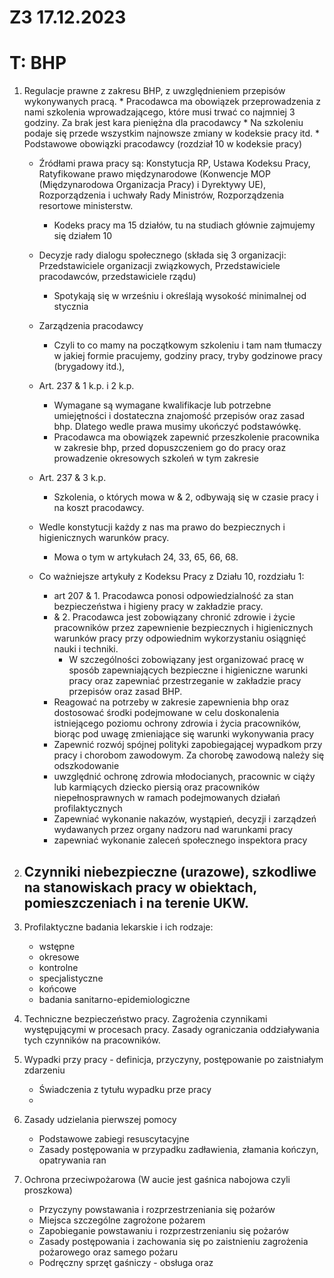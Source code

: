 Z3 17.12.2023
========================
T: BHP
==
1. Regulacje prawne z zakresu BHP, z uwzględnieniem przepisów wykonywanych pracą.
        * Pracodawca ma obowiązek przeprowadzenia z nami szkolenia wprowadzającego, które musi trwać co najmniej 3 godziny. Za brak jest kara pieniężna dla pracodawcy
        * Na szkoleniu podaje się przede wszystkim najnowsze zmiany w kodeksie pracy itd.
        * Podstawowe obowiązki pracodawcy (rozdział 10 w kodeksie pracy)
    - Źródłami prawa pracy są: Konstytucja RP, Ustawa Kodeksu Pracy, Ratyfikowane prawo międzynarodowe (Konwencje MOP (Międzynarodowa Organizacja Pracy) i Dyrektywy UE), Rozporządzenia i uchwały Rady Ministrów, Rozporządzenia resortowe ministerstw.
        * Kodeks pracy ma 15 działów, tu na studiach głównie zajmujemy się działem 10
    - Decyzje rady dialogu społecznego (składa się 3 organizacji: Przedstawiciele organizacji związkowych, Przedstawiciele pracodawców, przedstawiciele rządu)
        * Spotykają się w wrześniu i określają wysokość minimalnej od stycznia
    - Zarządzenia pracodawcy
        * Czyli to co mamy na początkowym szkoleniu i tam nam tłumaczy w jakiej formie pracujemy, godziny pracy, tryby godzinowe pracy (brygadowy itd.), 
    - Art. 237 & 1 k.p. i  2 k.p. 
        * Wymagane są wymagane kwalifikacje lub potrzebne umiejętności i dostateczna znajomość przepisów oraz zasad bhp. Dlatego wedle prawa musimy ukończyć podstawówkę.
        * Pracodawca ma obowiązek zapewnić przeszkolenie pracownika w zakresie bhp, przed dopuszczeniem go do pracy oraz prowadzenie okresowych szkoleń w tym zakresie
    - Art. 237 & 3 k.p.
        * Szkolenia, o których mowa w & 2, odbywają się w czasie pracy i na koszt pracodawcy.
     
    - Wedle konstytucji każdy z nas ma prawo do bezpiecznych i higienicznych warunków pracy. 
        * Mowa o tym w artykułach 24, 33, 65, 66, 68.
    
    - Co ważniejsze artykuły z Kodeksu Pracy z Działu 10, rozdziału 1:
        * art 207 & 1. Pracodawca ponosi odpowiedzialność za stan bezpieczeństwa i higieny pracy w zakładzie pracy.
        * & 2. Pracodawca jest zobowiązany chronić zdrowie i życie pracowników przez zapewnienie bezpiecznych i higienicznych warunków pracy przy odpowiednim wykorzystaniu osiągnięć nauki i techniki.
            + W szczególności zobowiązany jest organizować pracę w sposób zapewniających bezpieczne i higieniczne warunki pracy oraz zapewniać przestrzeganie w zakładzie pracy przepisów oraz zasad BHP.
        * Reagować na potrzeby w zakresie zapewnienia bhp oraz dostosować środki podejmowane w celu doskonalenia istniejącego poziomu ochrony zdrowia i życia pracowników, biorąc pod uwagę zmieniające się warunki wykonywania pracy
        * Zapewnić rozwój spójnej polityki zapobiegającej wypadkom przy pracy i chorobom zawodowym. Za chorobę zawodową należy się odszkodowanie
        * uwzględnić ochronę zdrowia młodocianych, pracownic w ciąży lub karmiących dziecko piersią oraz pracowników niepełnosprawnych w ramach podejmowanych działań profilaktycznych
        * Zapewniać wykonanie nakazów, wystąpień, decyzji i zarządzeń wydawanych przez organy nadzoru nad warunkami pracy
        * zapewniać wykonanie zaleceń społecznego inspektora pracy

2. Czynniki niebezpieczne (urazowe), szkodliwe na stanowiskach pracy w obiektach, pomieszczeniach i na terenie UKW.
    - 

3. Profilaktyczne badania lekarskie i ich rodzaje:
    * wstępne
    * okresowe
    * kontrolne
    * specjalistyczne
    * końcowe
    * badania sanitarno-epidemiologiczne

4. Techniczne bezpieczeństwo pracy. Zagrożenia czynnikami występującymi w procesach pracy. Zasady ograniczania oddziaływania tych czynników na pracowników.

5. Wypadki przy pracy - definicja, przyczyny, postępowanie po zaistniałym zdarzeniu
    * Świadczenia z tytułu wypadku prze pracy
    * 

6. Zasady udzielania pierwszej pomocy
    * Podstawowe zabiegi resuscytacyjne
    * Zasady postępowania w przypadku zadławienia, złamania kończyn, opatrywania ran

7. Ochrona przeciwpożarowa (W aucie jest gaśnica nabojowa czyli proszkowa)
    * Przyczyny powstawania i rozprzestrzeniania się pożarów
    * Miejsca szczególne zagrożone pożarem
    * Zapobieganie powstawaniu i rozprzestrzenianiu się pożarów
    * Zasady postępowania i zachowania się po zaistnieniu zagrożenia pożarowego oraz samego pożaru
    * Podręczny sprzęt gaśniczy - obsługa oraz 
